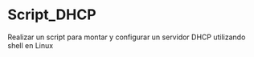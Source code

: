 # Script_DHCP
Realizar un script para montar y configurar un servidor DHCP utilizando shell en Linux
